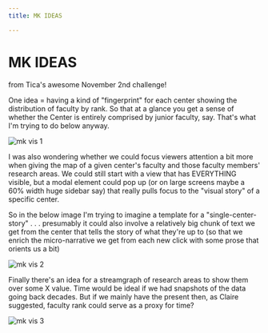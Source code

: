 ```yaml
---
title: MK IDEAS

---
```


# MK IDEAS

from Tica's awesome November 2nd challenge!

One idea = having a kind of "fingerprint" for each center showing the distribution of faculty by rank. So that at a glance you get a sense of whether the Center is entirely comprised by junior faculty, say. That's what I'm trying to do below anyway.

![mk vis 1](https://files.slack.com/files-pri/T0HTW3H0V-F02KYQ6GQ90/img_6765.jpeg?pub_secret=4d89322506)

I was also wondering whether we could focus viewers attention a bit more when giving the map of a given center's faculty and those faculty members' research areas. We could still start with a view that has EVERYTHING visible, but a modal element could pop up (or on large screens maybe a 60% width huge sidebar say) that really pulls focus to the "visual story" of a specific center.

So in the below image I'm trying to imagine a template for a "single-center-story" . . . presumably it could also involve a relatively big chunk of text we get from the center that tells the story of what they're up to (so that we enrich the micro-narrative we get from each new click with some prose that orients us a bit)

![mk vis 2](https://files.slack.com/files-pri/T0HTW3H0V-F02KYQ6M63C/img_6766.jpeg?pub_secret=81403c41f4)

Finally there's an idea for a streamgraph of research areas to show them over some X value. Time would be ideal if we had snapshots of the data going back decades. But if we mainly have the present then, as Claire suggested, faculty rank could serve as a proxy for time?

![mk vis 3](https://files.slack.com/files-pri/T0HTW3H0V-F02KJ4EL9HD/img_6767.jpeg?pub_secret=fe97bfd447)

